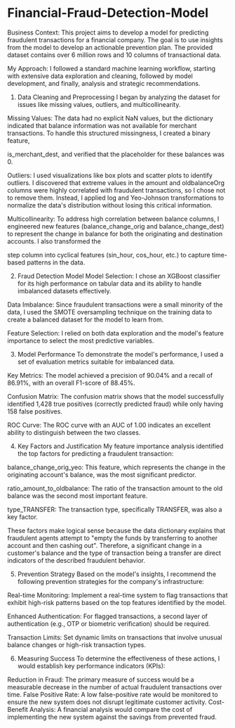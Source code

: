 # Financial-Fraud-Detection-Model

Business Context:
This project aims to develop a model for predicting fraudulent transactions for a financial company. The goal is to use insights from the model to develop an actionable prevention plan. The provided dataset contains over 6 million rows and 10 columns of transactional data.

My Approach:
I followed a standard machine learning workflow, starting with extensive data exploration and cleaning, followed by model development, and finally, analysis and strategic recommendations.

1. Data Cleaning and Preprocessing
I began by analyzing the dataset for issues like missing values, outliers, and multicollinearity.


Missing Values: The data had no explicit NaN values, but the dictionary indicated that balance information was not available for merchant transactions. To handle this structured missingness, I created a binary feature, 

is_merchant_dest, and verified that the placeholder for these balances was 0.

Outliers: I used visualizations like box plots and scatter plots to identify outliers. I discovered that extreme values in the amount and oldbalanceOrg columns were highly correlated with fraudulent transactions, so I chose not to remove them. Instead, I applied log and Yeo-Johnson transformations to normalize the data's distribution without losing this critical information.

Multicollinearity: To address high correlation between balance columns, I engineered new features (balance_change_orig and balance_change_dest) to represent the change in balance for both the originating and destination accounts. I also transformed the 

step column into cyclical features (sin_hour, cos_hour, etc.) to capture time-based patterns in the data.

2. Fraud Detection Model
Model Selection: I chose an XGBoost classifier for its high performance on tabular data and its ability to handle imbalanced datasets effectively.

Data Imbalance: Since fraudulent transactions were a small minority of the data, I used the SMOTE oversampling technique on the training data to create a balanced dataset for the model to learn from.


Feature Selection: I relied on both data exploration and the model's feature importance to select the most predictive variables.

3. Model Performance
To demonstrate the model's performance, I used a set of evaluation metrics suitable for imbalanced data.

Key Metrics: The model achieved a precision of 90.04% and a recall of 86.91%, with an overall F1-score of 88.45%.

Confusion Matrix: The confusion matrix shows that the model successfully identified 1,428 true positives (correctly predicted fraud) while only having 158 false positives.

ROC Curve: The ROC curve with an AUC of 1.00 indicates an excellent ability to distinguish between the two classes.

4. Key Factors and Justification
My feature importance analysis identified the top factors for predicting a fraudulent transaction:

balance_change_orig_yeo: This feature, which represents the change in the originating account's balance, was the most significant predictor.

ratio_amount_to_oldbalance: The ratio of the transaction amount to the old balance was the second most important feature.

type_TRANSFER: The transaction type, specifically TRANSFER, was also a key factor.

These factors make logical sense because the data dictionary explains that fraudulent agents attempt to "empty the funds by transferring to another account and then cashing out". Therefore, a significant change in a customer's balance and the type of transaction being a transfer are direct indicators of the described fraudulent behavior.


5. Prevention Strategy
Based on the model's insights, I recommend the following prevention strategies for the company's infrastructure:

Real-time Monitoring: Implement a real-time system to flag transactions that exhibit high-risk patterns based on the top features identified by the model.

Enhanced Authentication: For flagged transactions, a second layer of authentication (e.g., OTP or biometric verification) should be required.

Transaction Limits: Set dynamic limits on transactions that involve unusual balance changes or high-risk transaction types.

6. Measuring Success
To determine the effectiveness of these actions, I would establish key performance indicators (KPIs):

Reduction in Fraud: The primary measure of success would be a measurable decrease in the number of actual fraudulent transactions over time.
False Positive Rate: A low false-positive rate would be monitored to ensure the new system does not disrupt legitimate customer activity.
Cost-Benefit Analysis: A financial analysis would compare the cost of implementing the new system against the savings from prevented fraud.
